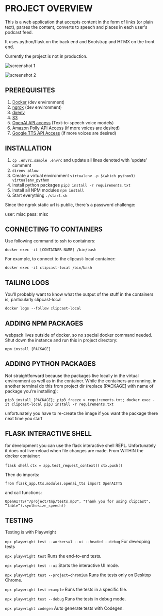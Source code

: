 # PROJECT OVERVIEW

This is a web application that accepts content in the form of links (or plain text), parses the content, converts to speech and places in each user's podcast feed.

It uses python/flask on the back end and Bootstrap and HTMX on the front end.

Currently the project is not in production.

![screenshot 1](https://www.thewhiteroom.com/images/clipcast-screenshot1.png)

![screenshot 2](https://www.thewhiteroom.com/images/clipcast-screenshot2.png)

## PREREQUISITES

1.  [Docker](https://www.docker.com/) (dev environment)
2.  [ngrok](https://www.ngrok.com/) (dev environment)
3.  [direnv](https://direnv.net/)
4.  [S3](https://www.cloudflare.com/developer-platform/solutions/s3-compatible-object-storage/)
5.  [OpenAI API access](https://platform.openai.com/docs/overview) (Text-to-speech voice models)
6.  [Amazon Polly API Access](https://docs.aws.amazon.com/polly/latest/dg/what-is.html) (if more voices are desired)
7.  [Google TTS API Access](https://cloud.google.com/text-to-speech?hl=en) (if more voices are desired)

## INSTALLATION

1.  `cp .envrc.sample .envrc` and update all lines denoted with 'update' comment
2.  `direnv allow`
3.  Create a virtual environment `virtualenv -p $(which python3) virtualenv_python`
4.  Install python packages `pip3 install -r requirements.txt`
5.  Install all NPM modules `npm install`
6.  Start everything `./start.sh`

Since the ngrok static url is public, there's a password challenge:

user: misc
pass: misc

## CONNECTING TO CONTAINERS

Use following command to ssh to containers:

`docker exec -it [CONTAINER NAME] /bin/bash`

For example, to connect to the clipcast-local container:

`docker exec -it clipcast-local /bin/bash`

## TAILING LOGS

You'll probably want to know what the output of the stuff in the containers is, particularly clipcast-local

`docker logs --follow clipcast-local`

## ADDING NPM PACKAGES

webpack lives outside of docker, so no special docker command needed. Shut down the instance and run this in project directory:

`npm install [PACKAGE]`

## ADDING PYTHON PACKAGES

Not straightforward because the packages live locally in the virtual environment as well as in the container. While the
containers are running, in another terminal do this from project dir (replace [PACKAGE] with name of package you're installing):

`pip3 install [PACKAGE]; pip3 freeze > requirements.txt; docker exec -it clipcast-local pip3 install -r requirements.txt`

unfortunately you have to re-create the image if you want the package there next time you start

## FLASK INTERACTIVE SHELL

for development you can use the flask interactive shell REPL. Unfortunately it does not live-reload when file changes are made.
From WITHIN the docker container:

`flask shell`
`ctx = app.test_request_context()`
`ctx.push()`

Then do imports:

`from flask_app.tts.modules.openai_tts import OpenAITTS`

and call functions:

`OpenAITTS("/project/tmp/tests.mp3", "Thank you for using clipcast", “fable”).synthesize_speech()`

## TESTING

Testing is with Playwright

`npx playwright test --workers=1 --ui --headed --debug`
For deveoping tests

`npx playwright test`
Runs the end-to-end tests.

`npx playwright test --ui`
Starts the interactive UI mode.

`npx playwright test --project=chromium`
Runs the tests only on Desktop Chrome.

`npx playwright test example`
Runs the tests in a specific file.

`npx playwright test --debug`
Runs the tests in debug mode.

`npx playwright codegen`
Auto generate tests with Codegen.
